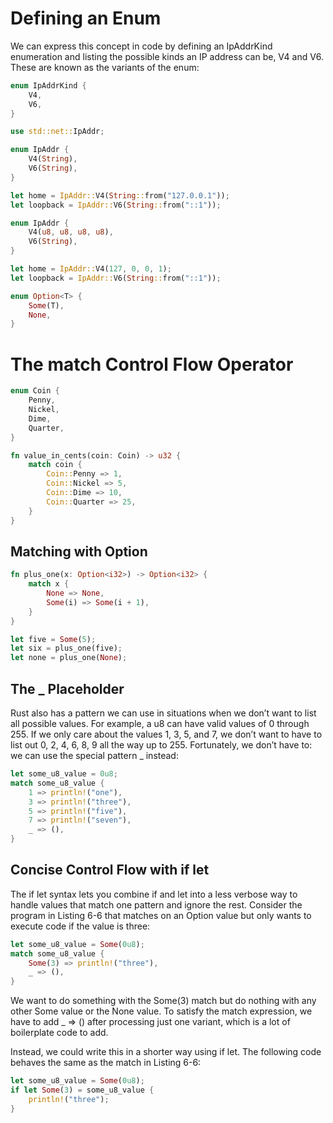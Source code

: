 # Defining an Enum

We can express this concept in code by defining an IpAddrKind enumeration and listing the possible kinds an IP address
can be, V4 and V6. These are known as the variants of the enum:

```rust
enum IpAddrKind {
    V4,
    V6,
}
```

```rust
use std::net::IpAddr;

enum IpAddr {
    V4(String),
    V6(String),
}

let home = IpAddr::V4(String::from("127.0.0.1"));
let loopback = IpAddr::V6(String::from("::1"));
```

```rust
enum IpAddr {
    V4(u8, u8, u8, u8),
    V6(String),
}

let home = IpAddr::V4(127, 0, 0, 1);
let loopback = IpAddr::V6(String::from("::1"));
```

```rust
enum Option<T> {
    Some(T),
    None,
}
```

# The match Control Flow Operator

```rust
enum Coin {
    Penny,
    Nickel,
    Dime,
    Quarter,
}

fn value_in_cents(coin: Coin) -> u32 {
    match coin {
        Coin::Penny => 1,
        Coin::Nickel => 5,
        Coin::Dime => 10,
        Coin::Quarter => 25,
    }
}
```

## Matching with Option<T>

```rust
fn plus_one(x: Option<i32>) -> Option<i32> {
    match x {
        None => None,
        Some(i) => Some(i + 1),
    }
}

let five = Some(5);
let six = plus_one(five);
let none = plus_one(None);
```

## The _ Placeholder

Rust also has a pattern we can use in situations when we don’t want to list all possible values. For example, a u8 can
have valid values of 0 through 255. If we only care about the values 1, 3, 5, and 7, we don’t want to have to list out
0, 2, 4, 6, 8, 9 all the way up to 255. Fortunately, we don’t have to: we can use the special pattern _ instead:

```rust
let some_u8_value = 0u8;
match some_u8_value {
    1 => println!("one"),
    3 => println!("three"),
    5 => println!("five"),
    7 => println!("seven"),
    _ => (),
}
```

## Concise Control Flow with if let

The if let syntax lets you combine if and let into a less verbose way to handle values that match one pattern and ignore
the rest. Consider the program in Listing 6-6 that matches on an Option<u8> value but only wants to execute code if the
value is three:

```rust
let some_u8_value = Some(0u8);
match some_u8_value {
    Some(3) => println!("three"),
    _ => (),
}
```

We want to do something with the Some(3) match but do nothing with any other Some<u8> value or the None value. To
satisfy the match expression, we have to add _ => () after processing just one variant, which is a lot of boilerplate
code to add.

Instead, we could write this in a shorter way using if let. The following code behaves the same as the match in Listing
6-6:

```rust
let some_u8_value = Some(0u8);
if let Some(3) = some_u8_value {
    println!("three");
}
```

